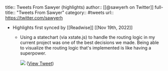 title:: Tweets From Sawyer (highlights)
author:: [[@sawyerh on Twitter]]
full-title:: "Tweets From Sawyer"
category:: #tweets
url:: https://twitter.com/sawyerh

- Highlights first synced by [[Readwise]] [[Nov 19th, 2022]]
	- Using a statechart (via xstate.js) to handle the routing logic in my current project was one of the best decisions we made. Being able to visualize the routing logic that's implemented is like having a superpower. 
	  
	  ![](https://pbs.twimg.com/media/E3CfTJlXMAME0yl.jpg) ([View Tweet](https://twitter.com/sawyerh/status/1400794890909458434))